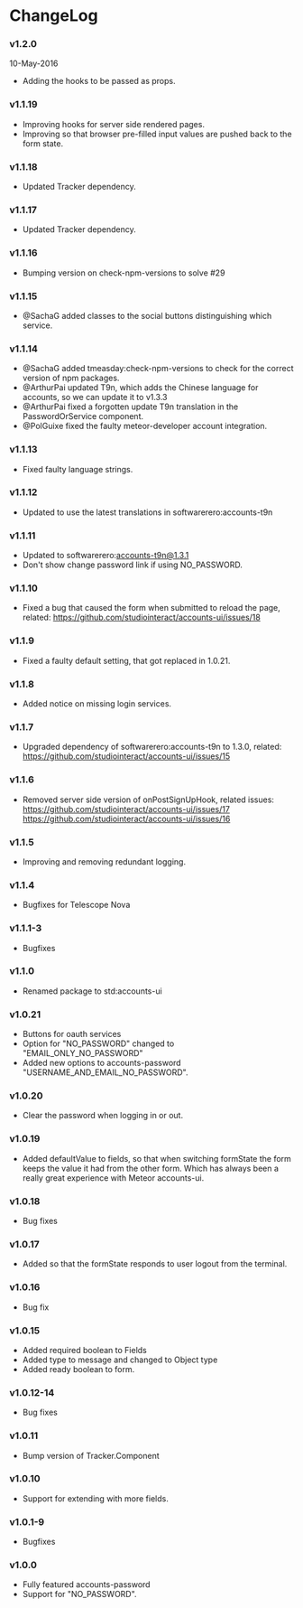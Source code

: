 # ChangeLog

### v1.2.0
10-May-2016

* Adding the hooks to be passed as props.

### v1.1.19

* Improving hooks for server side rendered pages.
* Improving so that browser pre-filled input values are pushed back to the form state.

### v1.1.18

* Updated Tracker dependency.

### v1.1.17

* Updated Tracker dependency.

### v1.1.16

* Bumping version on check-npm-versions to solve #29

### v1.1.15

* @SachaG added classes to the social buttons distinguishing which service.

### v1.1.14

* @SachaG added tmeasday:check-npm-versions to check for the correct version of npm packages.
* @ArthurPai updated T9n, which adds the Chinese language for accounts, so we can update it to v1.3.3
* @ArthurPai fixed a forgotten update T9n translation in the PasswordOrService component.
* @PolGuixe fixed the faulty meteor-developer account integration.

### v1.1.13

* Fixed faulty language strings.

### v1.1.12

* Updated to use the latest translations in softwarerero:accounts-t9n

### v1.1.11

* Updated to softwarerero:accounts-t9n@1.3.1
* Don't show change password link if using NO_PASSWORD.

### v1.1.10

* Fixed a bug that caused the form when submitted to reload the page, related:
https://github.com/studiointeract/accounts-ui/issues/18

### v1.1.9

* Fixed a faulty default setting, that got replaced in 1.0.21.

### v1.1.8

* Added notice on missing login services.

### v1.1.7

* Upgraded dependency of softwarerero:accounts-t9n to 1.3.0, related:
https://github.com/studiointeract/accounts-ui/issues/15

### v1.1.6

* Removed server side version of onPostSignUpHook, related issues:
https://github.com/studiointeract/accounts-ui/issues/17
https://github.com/studiointeract/accounts-ui/issues/16

### v1.1.5

* Improving and removing redundant logging.

### v1.1.4

* Bugfixes for Telescope Nova

### v1.1.1-3

* Bugfixes

### v1.1.0

* Renamed package to std:accounts-ui

### v1.0.21

* Buttons for oauth services
* Option for "NO_PASSWORD" changed to "EMAIL_ONLY_NO_PASSWORD"
* Added new options to accounts-password "USERNAME_AND_EMAIL_NO_PASSWORD".

### v1.0.20

* Clear the password when logging in or out.

### v1.0.19

* Added defaultValue to fields, so that when switching formState the form keeps the value it had from the other form. Which has always been a really great experience with Meteor accounts-ui.

### v1.0.18

* Bug fixes

### v1.0.17

* Added so that the formState responds to user logout from the terminal.

### v1.0.16

* Bug fix

### v1.0.15

* Added required boolean to Fields
* Added type to message and changed to Object type
* Added ready boolean to form.

### v1.0.12-14

* Bug fixes

### v1.0.11

* Bump version of Tracker.Component

### v1.0.10

* Support for extending with more fields.

### v1.0.1-9

* Bugfixes

### v1.0.0

* Fully featured accounts-password
* Support for "NO_PASSWORD".
